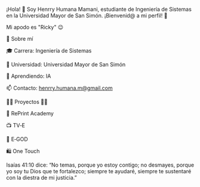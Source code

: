 ¡Hola! 👋 Soy Henrry Humana Mamani, estudiante de Ingeniería de Sistemas en la Universidad Mayor de San Simón. ¡Bienvenid@ a mi perfil! 🚀

Mi apodo es "Ricky" 😉

🚀 Sobre mí

  🎓 Carrera: Ingeniería de Sistemas
  
  🏫 Universidad: Universidad Mayor de San Simón
  
  🌱 Aprendiendo: IA
  
  📫 Contacto: henrry.humana.m@gmail.com
  


🚀🔧 Proyectos 🔧🚀

📝 RePrint Academy

📺 TV‑E

🖤 E‑GOD

🛍️ One Touch


Isaías 41:10 dice:
“No temas, porque yo estoy contigo; no desmayes, porque yo soy tu Dios que te fortalezco;
siempre te ayudaré, siempre te sustentaré con la diestra de mi justicia.”
